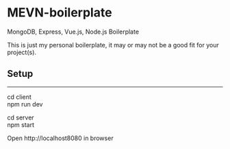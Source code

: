 # MEVN-boilerplate
MongoDB, Express, Vue.js, Node.js Boilerplate

This is just my personal boilerplate, it may or may not be a good fit for your project(s). 

## Setup
-------------------
cd client  
npm run dev

cd server  
npm start

Open http://localhost8080 in browser
